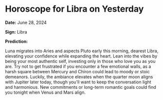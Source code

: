 # Horoscope for Libra on Yesterday

**Date:** June 28, 2024

**Sign:** Libra

**Prediction:**

Luna migrates into Aries and aspects Pluto early this morning, dearest Libra, elevating your confidence while expanding the heart. Lean into the vibes by being your most authentic self, investing only in those who love you as you are. Try not to get frustrated if you encounter a few emotional walls, as a harsh square between Mercury and Chiron could lead to moody or stoic demeanors. Luckily, the ambiance elevates when the quarter moon aligns with Jupiter later today, though you'll want to keep the conversation light and harmonious. New commitments or long-term romantic goals could find you tonight when Venus and Mars align.
